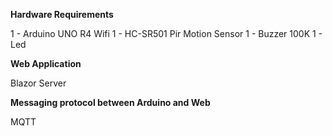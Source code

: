 <b>Hardware Requirements</b>

1 - Arduino UNO R4 Wifi
1 - HC-SR501 Pir Motion Sensor
1 - Buzzer 100K
1 - Led

<b>Web Application</b>

Blazor Server

<b>Messaging protocol between Arduino and Web</b>

MQTT
